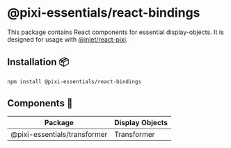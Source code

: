 # @pixi-essentials/react-bindings

This package contains React components for essential display-objects. It is designed for usage with [@inlet/react-pixi](https://github.com/inlet/react-pixi).

## Installation :package:

```bash
npm install @pixi-essentials/react-bindings
```

## Components :page_with_curl:

| Package                                         | Display Objects               |
| ----------------------------------------------- | ----------------------------- |
| @pixi-essentials/transformer                    | Transformer                   |
